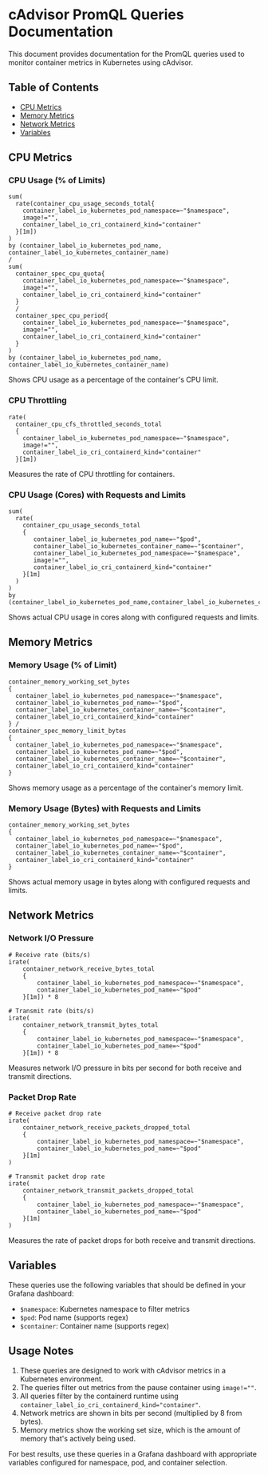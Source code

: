 # cAdvisor PromQL Queries Documentation

This document provides documentation for the PromQL queries used to monitor container metrics in Kubernetes using cAdvisor.

## Table of Contents
- [CPU Metrics](#cpu-metrics)
- [Memory Metrics](#memory-metrics)
- [Network Metrics](#network-metrics)
- [Variables](#variables)

## CPU Metrics

### CPU Usage (% of Limits)
```promql
sum(
  rate(container_cpu_usage_seconds_total{
    container_label_io_kubernetes_pod_namespace=~"$namespace",
    image!="",
    container_label_io_cri_containerd_kind="container"
  }[1m])
)
by (container_label_io_kubernetes_pod_name, container_label_io_kubernetes_container_name)
/
sum(
  container_spec_cpu_quota{
    container_label_io_kubernetes_pod_namespace=~"$namespace",
    image!="",
    container_label_io_cri_containerd_kind="container"
  }
  /
  container_spec_cpu_period{
    container_label_io_kubernetes_pod_namespace=~"$namespace",
    image!="",
    container_label_io_cri_containerd_kind="container"
  }
)
by (container_label_io_kubernetes_pod_name, container_label_io_kubernetes_container_name)
```
Shows CPU usage as a percentage of the container's CPU limit.

### CPU Throttling
```promql
rate(
  container_cpu_cfs_throttled_seconds_total
  {
    container_label_io_kubernetes_pod_namespace=~"$namespace",
    image!="",
    container_label_io_cri_containerd_kind="container"
  }[1m])
```
Measures the rate of CPU throttling for containers.

### CPU Usage (Cores) with Requests and Limits
```promql
sum(
  rate(
    container_cpu_usage_seconds_total
    {
       container_label_io_kubernetes_pod_name=~"$pod",
       container_label_io_kubernetes_container_name=~"$container",
       container_label_io_kubernetes_pod_namespace=~"$namespace",
       image!="",
       container_label_io_cri_containerd_kind="container"
    }[1m]
  )
)
by (container_label_io_kubernetes_pod_name,container_label_io_kubernetes_container_name)
```
Shows actual CPU usage in cores along with configured requests and limits.

## Memory Metrics

### Memory Usage (% of Limit)
```promql
container_memory_working_set_bytes
{
  container_label_io_kubernetes_pod_namespace=~"$namespace",
  container_label_io_kubernetes_pod_name=~"$pod",
  container_label_io_kubernetes_container_name=~"$container",
  container_label_io_cri_containerd_kind="container"
} / 
container_spec_memory_limit_bytes
{
  container_label_io_kubernetes_pod_namespace=~"$namespace",
  container_label_io_kubernetes_pod_name=~"$pod",
  container_label_io_kubernetes_container_name=~"$container",
  container_label_io_cri_containerd_kind="container"
}
```
Shows memory usage as a percentage of the container's memory limit.

### Memory Usage (Bytes) with Requests and Limits
```promql
container_memory_working_set_bytes
{
  container_label_io_kubernetes_pod_namespace=~"$namespace",
  container_label_io_kubernetes_pod_name=~"$pod",
  container_label_io_kubernetes_container_name=~"$container",
  container_label_io_cri_containerd_kind="container"
}
```
Shows actual memory usage in bytes along with configured requests and limits.

## Network Metrics

### Network I/O Pressure
```promql
# Receive rate (bits/s)
irate(
    container_network_receive_bytes_total
    {
        container_label_io_kubernetes_pod_namespace=~"$namespace",
        container_label_io_kubernetes_pod_name=~"$pod"
    }[1m]) * 8

# Transmit rate (bits/s)
irate(
    container_network_transmit_bytes_total
    {
        container_label_io_kubernetes_pod_namespace=~"$namespace",
        container_label_io_kubernetes_pod_name=~"$pod"
    }[1m]) * 8
```
Measures network I/O pressure in bits per second for both receive and transmit directions.

### Packet Drop Rate
```promql
# Receive packet drop rate
irate(
    container_network_receive_packets_dropped_total
    {
        container_label_io_kubernetes_pod_namespace=~"$namespace",
        container_label_io_kubernetes_pod_name=~"$pod"
    }[1m]
)

# Transmit packet drop rate
irate(
    container_network_transmit_packets_dropped_total
    {
        container_label_io_kubernetes_pod_namespace=~"$namespace",
        container_label_io_kubernetes_pod_name=~"$pod"
    }[1m]
)
```
Measures the rate of packet drops for both receive and transmit directions.

## Variables

These queries use the following variables that should be defined in your Grafana dashboard:

- `$namespace`: Kubernetes namespace to filter metrics
- `$pod`: Pod name (supports regex)
- `$container`: Container name (supports regex)

## Usage Notes

1. These queries are designed to work with cAdvisor metrics in a Kubernetes environment.
2. The queries filter out metrics from the pause container using `image!=""`.
3. All queries filter by the containerd runtime using `container_label_io_cri_containerd_kind="container"`.
4. Network metrics are shown in bits per second (multiplied by 8 from bytes).
5. Memory metrics show the working set size, which is the amount of memory that's actively being used.

For best results, use these queries in a Grafana dashboard with appropriate variables configured for namespace, pod, and container selection.
